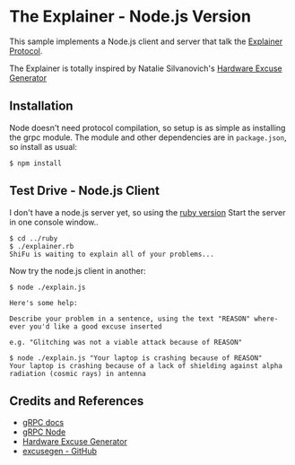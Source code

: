 # The Explainer - Node.js Version

This sample implements a Node.js client and server that talk the
[Explainer Protocol](../protocols/explainer.proto).

The Explainer is totally inspired by Natalie Silvanovich's
[Hardware Excuse Generator](http://natashenka.ca/hardware-excuse-generator/)

## Installation

Node doesn't need protocol compilation, so setup is as simple as installing the grpc module.
The module and other dependencies are in `package.json`, so install as usual:

```
$ npm install
```

## Test Drive - Node.js Client

I don't have a node.js server yet, so using the [ruby version](../ruby)
Start the server in one console window..

```
$ cd ../ruby
$ ./explainer.rb
ShiFu is waiting to explain all of your problems...

```

Now try the node.js client in another:

```
$ node ./explain.js

Here's some help:

Describe your problem in a sentence, using the text "REASON" where-ever you'd like a good excuse inserted

e.g. "Glitching was not a viable attack because of REASON"

$ node ./explain.js "Your laptop is crashing because of REASON"
Your laptop is crashing because of a lack of shielding against alpha radiation (cosmic rays) in antenna
```


## Credits and References
* [gRPC docs](http://www.grpc.io/docs/)
* [gRPC Node](https://github.com/grpc/grpc/tree/release-0_13/src/node)
* [Hardware Excuse Generator](http://natashenka.ca/hardware-excuse-generator/)
* [excusegen - GitHub](https://github.com/natashenka/excusegen)
